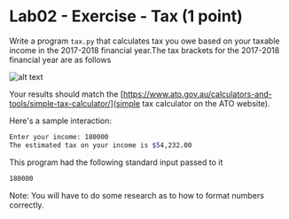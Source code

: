 # Lab02 - Exercise - Tax (1 point)

Write a program `tax.py` that calculates tax you owe based on your taxable income in the 2017-2018 financial year.The tax brackets for the 2017-2018 financial year are as follows

![alt text](https://static.edusercontent.com/files/kLAg6L40Lt6NJzngOUsHwmDL "Tax calculations")

Your results should match the [https://www.ato.gov.au/calculators-and-tools/simple-tax-calculator/](simple tax calculator on the ATO website).

Here's a sample interaction:

```bash
Enter your income: 180000
The estimated tax on your income is $54,232.00
```

This program had the following standard input passed to it
```bash
180000
```
Note: You will have to do some research as to how to format numbers correctly.

